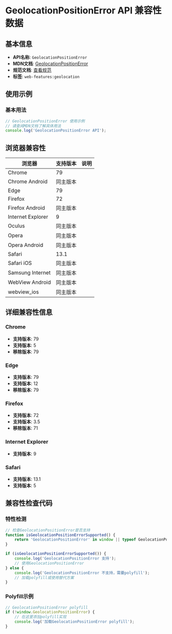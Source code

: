 # GeolocationPositionError API 兼容性数据

## 基本信息

- **API名称**: `GeolocationPositionError`
- **MDN文档**: [GeolocationPositionError](https://developer.mozilla.org/docs/Web/API/GeolocationPositionError)
- **规范文档**: [查看规范](https://w3c.github.io/geolocation/#position_error_interface)
- **标签**: `web-features:geolocation`

## 使用示例

### 基本用法

```javascript
// GeolocationPositionError 使用示例
// 请查阅MDN文档了解具体用法
console.log('GeolocationPositionError API');
```

## 浏览器兼容性

| 浏览器 | 支持版本 | 说明 |
|--------|----------|------|
| Chrome | 79 |  |
| Chrome Android | 同主版本 |  |
| Edge | 79 |  |
| Firefox | 72 |  |
| Firefox Android | 同主版本 |  |
| Internet Explorer | 9 |  |
| Oculus | 同主版本 |  |
| Opera | 同主版本 |  |
| Opera Android | 同主版本 |  |
| Safari | 13.1 |  |
| Safari iOS | 同主版本 |  |
| Samsung Internet | 同主版本 |  |
| WebView Android | 同主版本 |  |
| webview_ios | 同主版本 |  |

## 详细兼容性信息

### Chrome

- **支持版本**: 79
- **支持版本**: 5
- **移除版本**: 79

### Edge

- **支持版本**: 79
- **支持版本**: 12
- **移除版本**: 79

### Firefox

- **支持版本**: 72
- **支持版本**: 3.5
- **移除版本**: 71

### Internet Explorer

- **支持版本**: 9

### Safari

- **支持版本**: 13.1
- **支持版本**: 5

## 兼容性检查代码

### 特性检测

```javascript
// 检查GeolocationPositionError是否支持
function isGeolocationPositionErrorSupported() {
    return 'GeolocationPositionError' in window || typeof GeolocationPositionError !== 'undefined';
}

if (isGeolocationPositionErrorSupported()) {
    console.log('GeolocationPositionError 支持');
    // 使用GeolocationPositionError
} else {
    console.log('GeolocationPositionError 不支持，需要polyfill');
    // 加载polyfill或使用替代方案
}
```

### Polyfill示例

```javascript
// GeolocationPositionError polyfill
if (!window.GeolocationPositionError) {
    // 在这里添加polyfill实现
    console.log('加载GeolocationPositionError polyfill');
}
```


